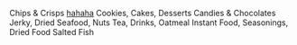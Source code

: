 Chips & Crisps [hahaha](data/hahaweb.md)
Cookies, Cakes, Desserts
Candies & Chocolates
Jerky, Dried Seafood, Nuts
Tea, Drinks, Oatmeal
Instant Food, Seasonings, Dried Food
Salted Fish